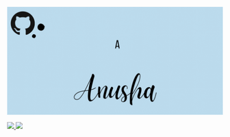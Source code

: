 
 
![Header](header.gif "Header")

<a href="https://github.com/anuraghazra/github-readme-stats">
  <img height="180em"src="https://github-readme-stats.vercel.app/api?username=AnushaNathRoy&show_icons=true&theme=dracula&hide=stars">
</a>

<a href="https://github.com/anuraghazra/convoychat">
  <img height="180em" src="https://github-readme-stats.vercel.app/api/top-langs/?username=AnushaNathRoy&layout=compact&langs_count=7&theme=dracula">
</a>

